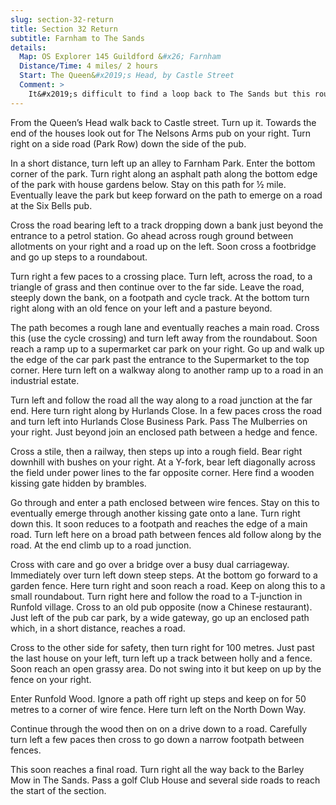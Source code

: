 ```yaml
---
slug: section-32-return
title: Section 32 Return
subtitle: Farnham to The Sands
details:
  Map: OS Explorer 145 Guildford &#x26; Farnham
  Distance/Time: 4 miles/ 2 hours
  Start: The Queen&#x2019;s Head, by Castle Street
  Comment: >
    It&#x2019;s difficult to find a loop back to The Sands but this route starts in the very pleasant Farnham Park then links short stretches of several paths which have been truncated by new roads and development. There are several roads to cross but mostly the route keeps on pedestrian paths sneaking through secret corners of the town eventually to return to Runfold Wood and a relaxed walk back to The Sands.
---
```

From the Queen’s Head walk back to Castle street. Turn up it. Towards the end of the houses look out for The Nelsons Arms pub on your right. Turn right on a side road (Park Row) down the side of the pub.

In a short distance, turn left up an alley to Farnham Park. Enter the bottom corner of the park. Turn right along an asphalt path along the bottom edge of the park with house gardens below. Stay on this path for ½ mile. Eventually leave the park but keep forward on the path to emerge on a road at the Six Bells pub.

Cross the road bearing left to a track dropping down a bank just beyond the entrance to a petrol station. Go ahead across rough ground between allotments on your right and a road up on the left. Soon cross a footbridge and go up steps to a roundabout.

Turn right a few paces to a crossing place. Turn left, across the road, to a triangle of grass and then continue over to the far side. Leave the road, steeply down the bank, on a footpath and cycle track. At the bottom turn right along with an old fence on your left and a pasture beyond.

The path becomes a rough lane and eventually reaches a main road. Cross this (use the cycle crossing) and turn left away from the roundabout. Soon reach a ramp up to a supermarket car park on your right. Go up and walk up the edge of the car park past the entrance to the Supermarket to the top corner. Here turn left on a walkway along to another ramp up to a road in an industrial estate.

Turn left and follow the road all the way along to a road junction at the far end. Here turn right along by Hurlands Close. In a few paces cross the road and turn left into Hurlands Close Business Park. Pass The Mulberries on your right. Just beyond join an enclosed path between a hedge and fence.

Cross a stile, then a railway, then steps up into a rough field. Bear right downhill with bushes on your right. At a Y-fork, bear left diagonally across the field under power lines to the far opposite corner. Here find a wooden kissing gate hidden by brambles.

Go through and enter a path enclosed between wire fences. Stay on this to eventually emerge through another kissing gate onto a lane. Turn right down this. It soon reduces to a footpath and reaches the edge of a main road. Turn left here on a broad path between fences ald follow along by the road. At the end climb up to a road junction.

Cross with care and go over a bridge over a busy dual carriageway. Immediately over turn left down steep steps. At the bottom go forward to a garden fence. Here turn right and soon reach a road. Keep on along this to a small roundabout. Turn right here and follow the road to a T-junction in Runfold village. Cross to an old pub opposite (now a Chinese restaurant). Just left of the pub car park, by a wide gateway, go up an enclosed path which, in a short distance, reaches a road.

Cross to the other side for safety, then turn right for 100 metres. Just past the last house on your left, turn left up a track between holly and a fence. Soon reach an open grassy area. Do not swing into it but keep on up by the fence on your right.

Enter Runfold Wood. Ignore a path off right up steps and keep on for 50 metres to a corner of wire fence. Here turn left on the North Down Way.

Continue through the wood then on on a drive down to a road. Carefully turn left a few paces then cross to go down a narrow footpath between fences.

This soon reaches a final road. Turn right all the way back to the Barley Mow in The Sands. Pass a golf Club House and several side roads to reach the start of the section.

